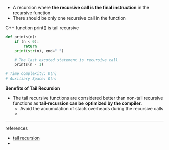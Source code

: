 - A recursion where **the recursive call is the final instruction** in the recursive function
- There should be only one recursive call in the function

C++ function print() is tail recursive
```python
def prints(n):
	if (n < 0):
		return
	print(str(n), end=" ")

	# The last excuted statement is recursive call
	prints(n - 1)

# Time complexity: O(n)
# Auxiliary Space: O(n)
```

**Benefits of Tail Recursion**


- The tail recursive functions are considered better than non-tail recursive functions as **tail-recursion can be optimized by the compiler.**
	- Avoid the accumulation of stack overheads during the recursive calls
	- 


--------
references
- [tail recursion](https://www.geeksforgeeks.org/tail-recursion/)
- 
